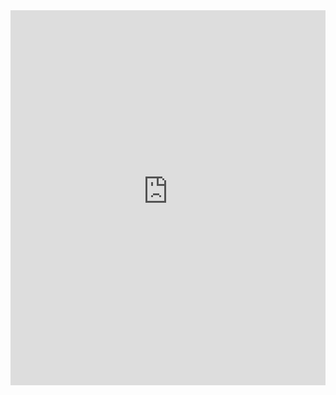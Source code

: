 <iframe src="https://mohammadfatafta.github.io/responsive-design-using-css-MohammadFatafta/"
        width="100%" height="600" frameborder="0"></iframe>
